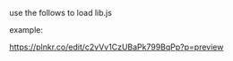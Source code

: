 use the follows to load lib.js

<script src="https://cdn.rawgit.com/chengtie/funfunlib/master/lib.js"></script>

example:

https://plnkr.co/edit/c2vVv1CzUBaPk799BqPp?p=preview
